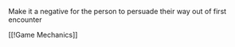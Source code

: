 Make it a negative for the person to persuade their way out of first encounter 

[[!Game Mechanics]]